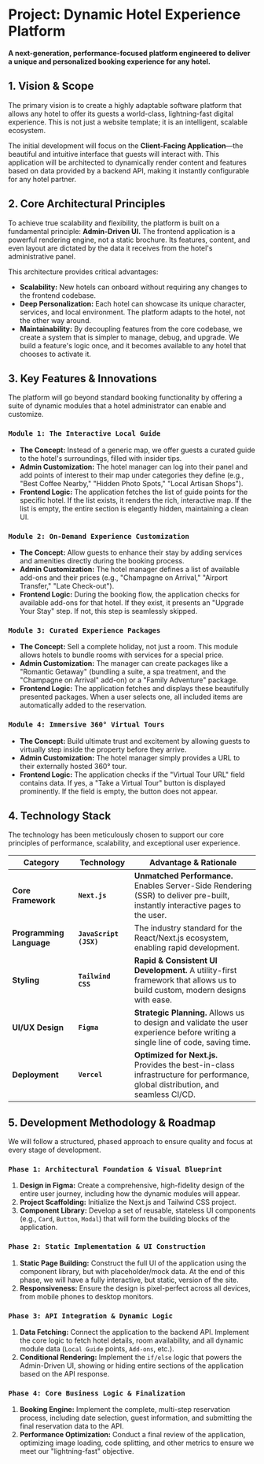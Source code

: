 # Project: Dynamic Hotel Experience Platform

**A next-generation, performance-focused platform engineered to deliver a unique and personalized booking experience for any hotel.**

## 1. Vision & Scope

The primary vision is to create a highly adaptable software platform that allows any hotel to offer its guests a world-class, lightning-fast digital experience. This is not just a website template; it is an intelligent, scalable ecosystem.

The initial development will focus on the **Client-Facing Application**—the beautiful and intuitive interface that guests will interact with. This application will be architected to dynamically render content and features based on data provided by a backend API, making it instantly configurable for any hotel partner.

## 2. Core Architectural Principles

To achieve true scalability and flexibility, the platform is built on a fundamental principle: **Admin-Driven UI.** The frontend application is a powerful rendering engine, not a static brochure. Its features, content, and even layout are dictated by the data it receives from the hotel's administrative panel.

This architecture provides critical advantages:

*   **Scalability:** New hotels can onboard without requiring any changes to the frontend codebase.
*   **Deep Personalization:** Each hotel can showcase its unique character, services, and local environment. The platform adapts to the hotel, not the other way around.
*   **Maintainability:** By decoupling features from the core codebase, we create a system that is simpler to manage, debug, and upgrade. We build a feature's logic once, and it becomes available to any hotel that chooses to activate it.

## 3. Key Features & Innovations

The platform will go beyond standard booking functionality by offering a suite of dynamic modules that a hotel administrator can enable and customize.

### `Module 1: The Interactive Local Guide`
*   **The Concept:** Instead of a generic map, we offer guests a curated guide to the hotel's surroundings, filled with insider tips.
*   **Admin Customization:** The hotel manager can log into their panel and add points of interest to their map under categories they define (e.g., "Best Coffee Nearby," "Hidden Photo Spots," "Local Artisan Shops").
*   **Frontend Logic:** The application fetches the list of guide points for the specific hotel. If the list exists, it renders the rich, interactive map. If the list is empty, the entire section is elegantly hidden, maintaining a clean UI.

### `Module 2: On-Demand Experience Customization`
*   **The Concept:** Allow guests to enhance their stay by adding services and amenities directly during the booking process.
*   **Admin Customization:** The hotel manager defines a list of available add-ons and their prices (e.g., "Champagne on Arrival," "Airport Transfer," "Late Check-out").
*   **Frontend Logic:** During the booking flow, the application checks for available add-ons for that hotel. If they exist, it presents an "Upgrade Your Stay" step. If not, this step is seamlessly skipped.

### `Module 3: Curated Experience Packages`
*   **The Concept:** Sell a complete holiday, not just a room. This module allows hotels to bundle rooms with services for a special price.
*   **Admin Customization:** The manager can create packages like a "Romantic Getaway" (bundling a suite, a spa treatment, and the "Champagne on Arrival" add-on) or a "Family Adventure" package.
*   **Frontend Logic:** The application fetches and displays these beautifully presented packages. When a user selects one, all included items are automatically added to the reservation.

### `Module 4: Immersive 360° Virtual Tours`
*   **The Concept:** Build ultimate trust and excitement by allowing guests to virtually step inside the property before they arrive.
*   **Admin Customization:** The hotel manager simply provides a URL to their externally hosted 360° tour.
*   **Frontend Logic:** The application checks if the "Virtual Tour URL" field contains data. If yes, a "Take a Virtual Tour" button is displayed prominently. If the field is empty, the button does not appear.

## 4. Technology Stack

The technology has been meticulously chosen to support our core principles of performance, scalability, and exceptional user experience.

| Category                | Technology                                                                                                  | **Advantage & Rationale**                                                                                                        |
| ----------------------- | ----------------------------------------------------------------------------------------------------------- | -------------------------------------------------------------------------------------------------------------------------------- |
| **Core Framework**      | **`Next.js`**                                                                                               | **Unmatched Performance.** Enables Server-Side Rendering (SSR) to deliver pre-built, instantly interactive pages to the user.      |
| **Programming Language**| **`JavaScript (JSX)`**                                                                                      | The industry standard for the React/Next.js ecosystem, enabling rapid development.                                               |
| **Styling**             | **`Tailwind CSS`**                                                                                          | **Rapid & Consistent UI Development.** A utility-first framework that allows us to build custom, modern designs with ease.       |
| **UI/UX Design**        | **`Figma`**                                                                                                 | **Strategic Planning.** Allows us to design and validate the user experience before writing a single line of code, saving time. |
| **Deployment**          | **`Vercel`**                                                                                                | **Optimized for Next.js.** Provides the best-in-class infrastructure for performance, global distribution, and seamless CI/CD.   |

## 5. Development Methodology & Roadmap

We will follow a structured, phased approach to ensure quality and focus at every stage of development.

### `Phase 1: Architectural Foundation & Visual Blueprint`
1.  **Design in Figma:** Create a comprehensive, high-fidelity design of the entire user journey, including how the dynamic modules will appear.
2.  **Project Scaffolding:** Initialize the Next.js and Tailwind CSS project.
3.  **Component Library:** Develop a set of reusable, stateless UI components (e.g., `Card`, `Button`, `Modal`) that will form the building blocks of the application.

### `Phase 2: Static Implementation & UI Construction`
1.  **Static Page Building:** Construct the full UI of the application using the component library, but with placeholder/mock data. At the end of this phase, we will have a fully interactive, but static, version of the site.
2.  **Responsiveness:** Ensure the design is pixel-perfect across all devices, from mobile phones to desktop monitors.

### `Phase 3: API Integration & Dynamic Logic`
1.  **Data Fetching:** Connect the application to the backend API. Implement the core logic to fetch hotel details, room availability, and all dynamic module data (`Local Guide` points, `Add-ons`, etc.).
2.  **Conditional Rendering:** Implement the `if/else` logic that powers the Admin-Driven UI, showing or hiding entire sections of the application based on the API response.

### `Phase 4: Core Business Logic & Finalization`
1.  **Booking Engine:** Implement the complete, multi-step reservation process, including date selection, guest information, and submitting the final reservation data to the API.
2.  **Performance Optimization:** Conduct a final review of the application, optimizing image loading, code splitting, and other metrics to ensure we meet our "lightning-fast" objective.
